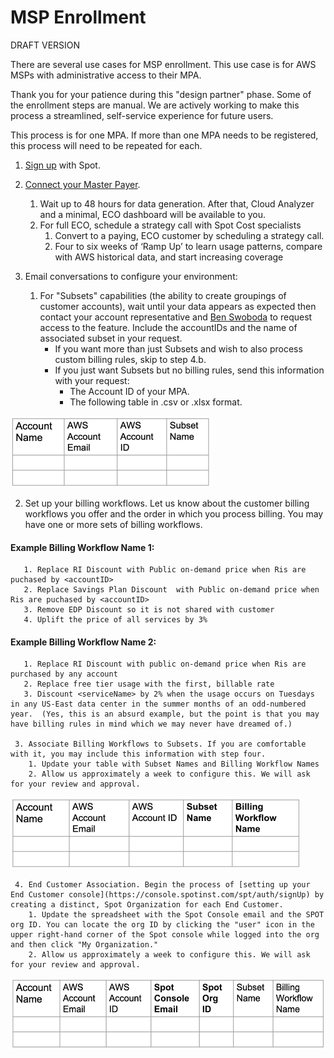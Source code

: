 # MSP Enrollment

DRAFT VERSION

There are several use cases for MSP enrollment. This use case is for AWS MSPs with administrative access to their MPA.  

Thank you for your patience during this "design partner" phase. Some of the enrollment steps are manual. We are actively working to make this process a streamlined, self-service experience for future users.  

This process is for one MPA. If more than one MPA needs to be registered, this process will need to be repeated for each.
1. [Sign up](https://console.spotinst.com/spt/auth/signUp) with Spot.  
2. [Connect your Master Payer](https://docs.spot.io/cloud-analyzer/getting-started/connect-your-aws-master-payer-account-existing-customer).
   1. Wait up to 48 hours for data generation. After that, Cloud Analyzer and a minimal, ECO dashboard will be available to you.
   2. For full ECO, schedule a strategy call with Spot Cost specialists
      1. Convert to a paying, ECO customer by scheduling a strategy call.
      2. Four to six weeks of ‘Ramp Up’ to learn usage patterns, compare with AWS historical data, and start increasing coverage

3. Email conversations to configure your environment:
   1. For "Subsets" capabilities (the ability to create groupings of customer accounts), wait until your data appears as expected then contact your account representative and [Ben Swoboda](ben.swoboda@netapp.com) to request access to the feature. Include the accountIDs and the name of associated subset in your request.
      * If you want more than just Subsets and wish to also process custom billing rules, skip to step 4.b.
      * If you just want Subsets but no billing rules, send this information with your request:
        * The Account ID of your MPA.
        * The following table in .csv or .xlsx format. 

<img src="/design-documents/_media/msp-enrollment-01.png" width="321" height="114" />

   2. Set up your billing workflows. Let us know about the customer billing workflows you offer and the order in which you process billing. You may have one or more sets of billing workflows.  

#### Example Billing Workflow Name 1:

       1. Replace RI Discount with Public on-demand price when Ris are puchased by <accountID>
       2. Replace Savings Plan Discount  with Public on-demand price when Ris are puchased by <accountID>
       3. Remove EDP Discount so it is not shared with customer
       4. Uplift the price of all services by 3%

#### Example Billing Workflow Name 2:

       1. Replace RI Discount with public on-demand price when Ris are purchased by any account
       2. Replace free tier usage with the first, billable rate
       3. Discount <serviceName> by 2% when the usage occurs on Tuesdays in any US-East data center in the summer months of an odd-numbered year.  (Yes, this is an absurd example, but the point is that you may have billing rules in mind which we may never have dreamed of.)  

     3. Associate Billing Workflows to Subsets. If you are comfortable with it, you may include this information with step four.  
        1. Update your table with Subset Names and Billing Workflow Names 
        2. Allow us approximately a week to configure this. We will ask for your review and approval.

<img src="/design-documents/_media/msp-enrollment-02.png" width="464" height="114" />

     4. End Customer Association. Begin the process of [setting up your End Customer console](https://console.spotinst.com/spt/auth/signUp) by creating a distinct, Spot Organization for each End Customer.
        1. Update the spreadsheet with the Spot Console email and the SPOT org ID. You can locate the org ID by clicking the "user" icon in the upper right-hand corner of the Spot console while logged into the org and then click "My Organization."
        2. Allow us approximately a week to configure this. We will ask for your review and approval.

<img src="/design-documents/_media/msp-enrollment-03.png" width="517" height="115" />
